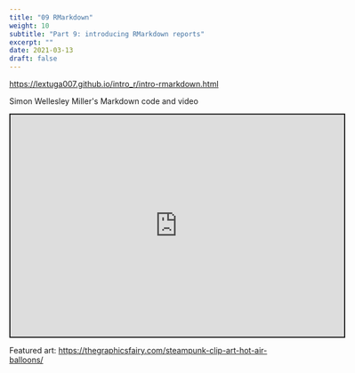 ```yaml
---
title: "09 RMarkdown"
weight: 10
subtitle: "Part 9: introducing RMarkdown reports"
excerpt: ""
date: 2021-03-13
draft: false
---
```


https://lextuga007.github.io/intro_r/intro-rmarkdown.html

<i class="fab fa-github" src="https://github.com/Lextuga007/intro_r/blob/feature_conversion/intro-rmarkdown.Rmd"></i>

Simon Wellesley Miller's Markdown code <i class="fab fa-github" src="https://github.com/SimonW-M/Markdown"></i> and video <i class="fab fa-youtube" src="https://www.youtube.com/watch?v=VATINtNWpH0"></i>


<iframe src="https://lextuga007.github.io/intro_r/intro-rmarkdown.html" width="600" height="400" style="border:2px solid currentColor;" loading="lazy" allowfullscreen></iframe> <script>fitvids('.shareagain', {players: 'iframe'});</script>

Featured art: https://thegraphicsfairy.com/steampunk-clip-art-hot-air-balloons/
